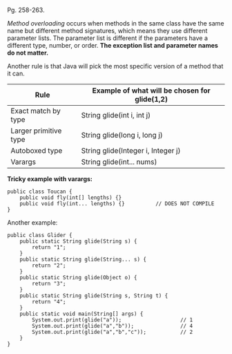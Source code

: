 Pg. 258-263.

_Method overloading_ occurs when methods in the same class have the same name but different method signatures, which means they use different
parameter lists. The parameter list is different if the parameters have a different type, number, or order. **The exception list and parameter names do not matter.**

Another rule is that Java will pick the most specific version of a method that it can.

| Rule                  | Example of what will be chosen for glide(1,2) |
| --------------------- | --------------------------------------------- |
| Exact match by type   | String glide(int i, int j)                    |
| Larger primitive type | String glide(long i, long j)                  |
| Autoboxed type        | String glide(Integer i, Integer j)            |
| Varargs               | String glide(int... nums)                     |

**Tricky example with varargs:**

```
public class Toucan {
    public void fly(int[] lengths) {}
    public void fly(int... lengths) {}          // DOES NOT COMPILE
}
```

Another example:

```
public class Glider {
    public static String glide(String s) {
        return "1";
    }
    public static String glide(String... s) {
        return "2";
    }
    public static String glide(Object o) {
        return "3";
    }
    public static String glide(String s, String t) {
        return "4";
    }
    public static void main(String[] args) {
        System.out.print(glide("a"));                   // 1
        System.out.print(glide("a","b"));               // 4
        System.out.print(glide("a","b","c"));           // 2
    }
}
```
